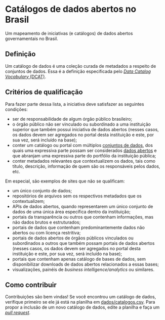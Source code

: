 # Catálogos de dados abertos no Brasil

Um mapeamento de iniciativas (e catálogos) de dados abertos governamentais no Brasil.

## Definição

Um catálogo de dados é uma coleção curada de metadados a respeito de conjuntos de dados. Essa é a definição especificada pelo [*Data Catalog Vocabulary* (DCAT)](https://www.w3.org/TR/vocab-dcat/#class-catalog).

## Critérios de qualificação

Para fazer parte dessa lista, a iniciativa deve satisfazer as seguintes condições:

* ser de responsabilidade de algum órgão público brasileiro;
* o órgão público não ser vinculado ou subordinado a uma instituição superior que também possui iniciativa de dados abertos (nesses casos, os dados devem ser agregados no portal desta instituição e este, por sua vez, será incluído na base);
* conter um catálogo ou portal com múltiplos [conjuntos de dados](http://dados.gov.br/paginas/faq/#q10), dos quais uma expressiva parte possam ser considerados [dados abertos](http://dados.gov.br/pagina/dados-abertos) e que abranjam uma expressiva parte do portfólio da instituição pública;
* conter metadados relevantes que contextualizem os dados, tais como título, descrição, informação de quem são os responsáveis pelos dados, etc.

Em especial, são exemplos de sites que não se qualificam:

* um único conjunto de dados;
* repositórios de arquivos sem os respectivos metadados que os contextualizem;
* APIs de dados abertos, quando representarem um único conjunto de dados de uma única área específica dentro da instituição;
* portais da transparência ou outros que contenham informações, mas não dados brutos e estruturados;
* portais de dados que contenham predominantemente dados não abertos ou com licença restritiva;
* portais de dados abertos de órgãos públicos vinculados ou subordinados a outros que também possam portais de dados abertos (nesses casos, os dados devem ser agregados no portal desta instituição e este, por sua vez, será incluído na base);
* portais que contenham apenas catálogo de bases de dados, sem disponibilizar downloads de dados abertos relacionados a essas bases;
* visualizações, painéis de *business intelligence/analytics* ou similares.

## Como contribuir

Contribuições são bem vindas! Se você encontrou um catálogo de dados, verifique primeiro se ele já está na planilha em [dados/catalogos.csv](/master/dados/catalogos.csv). Para propor a inclusão de um novo catálogo de dados, edite a planilha e faça um *[pull request](https://help.github.com/articles/about-pull-requests/)*.

